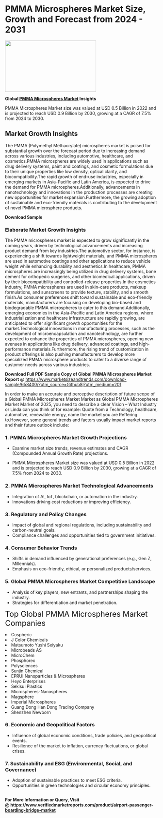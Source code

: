<H1>PMMA Microspheres Market Size, Growth and Forecast from 2024 - 2031</H1><img class="aligncenter size-medium wp-image-584254" src="https://thirdeyenews.in/wp-content/uploads/2024/09/Global-Market-Research-300x168.jpeg" alt="" width="300" height="168" /><p><strong>Global&nbsp;<a href="https://www.marketsizeandtrends.com/download-sample/658400/?utm_source=Github8j?utm_medium=201">PMMA Microspheres Market</a> Insights</strong></p><p>PMMA Microspheres Market size was valued at USD 0.5 Billion in 2022 and is projected to reach USD 0.9 Billion by 2030, growing at a CAGR of 7.5% from 2024 to 2030.</p><p><h2>Market Growth Insights</h2> The PMMA (Polymethyl Methacrylate) microspheres market is poised for substantial growth over the forecast period due to increasing demand across various industries, including automotive, healthcare, and cosmetics.PMMA microspheres are widely used in applications such as drug delivery systems, paint and coatings, and cosmetic formulations due to their unique properties like low density, optical clarity, and biocompatibility.The rapid growth of end-use industries, especially in emerging markets in Asia-Pacific and Latin America, is expected to drive the demand for PMMA microspheres.Additionally, advancements in nanotechnology and innovations in the production processes are creating new opportunities for market expansion.Furthermore, the growing adoption of sustainable and eco-friendly materials is contributing to the development of novel PMMA microsphere products.<p><strong>Download Sample</strong></p> <h3>Elaborate Market Growth Insights</h3> The PMMA microspheres market is expected to grow significantly in the coming years, driven by technological advancements and increasing product demand from key industries.The automotive sector, for instance, is experiencing a shift towards lightweight materials, and PMMA microspheres are used in automotive coatings and other applications to reduce vehicle weight while enhancing durability and aesthetics.In healthcare, PMMA microspheres are increasingly being utilized in drug delivery systems, bone cement for orthopedic surgeries, and other biomedical applications, driven by their biocompatibility and controlled-release properties.In the cosmetics industry, PMMA microspheres are used in skin-care products, makeup formulations, and sunscreens to provide texture, stability, and a smooth finish.As consumer preferences shift toward sustainable and eco-friendly materials, manufacturers are focusing on developing bio-based and biodegradable PMMA microspheres to cater to this demand.Additionally, emerging economies in the Asia-Pacific and Latin America regions, where industrialization and healthcare infrastructure are rapidly growing, are anticipated to offer significant growth opportunities for the market.Technological innovations in manufacturing processes, such as the development of microencapsulation and nanotechnology, are further expected to enhance the properties of PMMA microspheres, opening new avenues in applications like drug delivery, advanced coatings, and high-performance materials.Furthermore, the rising trend of customization in product offerings is also pushing manufacturers to develop more specialized PMMA microsphere products to cater to a diverse range of customer needs across various industries.<p><span class=""><strong>Download Full PDF Sample Copy of Global PMMA Microspheres Market Report</strong> @ <a href="https://www.marketsizeandtrends.com/download-sample/658400/?utm_source=Github8j?utm_medium=201" target="_blank">https://www.marketsizeandtrends.com/download-sample/658400/?utm_source=Github8j?utm_medium=201</a></span></p><p>In order to make an accurate and perceptive description of future scope of a Global&nbsp;PMMA Microspheres Market Market as Global&nbsp;PMMA Microspheres Market Market of 2025, you need to describe a clear Vision &ndash; What Industry or Linda can you think of for example: Quote from a Technology, healthcare, automotive, renewable energy, name the market you are Reffering to.However, some general trends and factors usually impact market reports and their future outlook include:</p><h3>1.&nbsp;<strong>PMMA Microspheres Market Growth Projections</strong></h3><ul><li>Examine market size trends, revenue estimates and CAGR (Compounded Annual Growth Rate) projections.</li><li><p>PMMA Microspheres Market size was valued at USD 0.5 Billion in 2022 and is projected to reach USD 0.9 Billion by 2030, growing at a CAGR of 7.5% from 2024 to 2030.</p></li></ul><h3>2.&nbsp;<strong>PMMA Microspheres Market Technological Advancements</strong></h3><ul><li>Integration of AI, IoT, blockchain, or automation in the industry.</li><li>Innovations driving cost reductions or improving efficiency.</li></ul><h3>3.&nbsp;<strong>Regulatory and Policy Changes</strong></h3><ul><li>Impact of global and regional regulations, including sustainability and carbon-neutral goals.</li><li>Compliance challenges and opportunities tied to government initiatives.</li></ul><h3>4.&nbsp;<strong>Consumer Behavior Trends</strong></h3><ul><li>Shifts in demand influenced by generational preferences (e.g., Gen Z, Millennials).</li><li>Emphasis on eco-friendly, ethical, or personalized products/services.</li></ul><h3>5.&nbsp;<strong>Global PMMA Microspheres Market Competitive Landscape</strong></h3><ul><li>Analysis of key players, new entrants, and partnerships shaping the industry.</li><li>Strategies for differentiation and market penetration.</li></ul><p data-pm-slice="1 1 []"><span style="color: inherit; font-family: inherit; font-size: 25px;">Top Global PMMA Microspheres Market Companies</span></p><div class="" data-test-id=""><p><li>Cospheric</li><li> J Color Chemicals</li><li> Matsumoto Yushi Seiyaku</li><li> Microbeads AS</li><li> MicroChem</li><li> Phosphorex</li><li> Polysciences</li><li> Sunjin Chemical</li><li> EPRUI Nanoparticles & Microspheres</li><li> Heyo Enterprises</li><li> Sekisui Plastics</li><li> Microspheres-Nanospheres</li><li> Magsphere</li><li> Imperial Microspheres</li><li> Guang Dong Han Dong Trading Company</li><li> Shenzhen Newborn</li></p></div><h3>6.&nbsp;<strong>Economic and Geopolitical Factors</strong></h3><ul><li>Influence of global economic conditions, trade policies, and geopolitical events.</li><li>Resilience of the market to inflation, currency fluctuations, or global crises.</li></ul><h3>7.&nbsp;<strong>Sustainability and ESG (Environmental, Social, and Governance)</strong></h3><ul><li>Adoption of sustainable practices to meet ESG criteria.</li><li>Opportunities in green technologies and circular economy principles.</li></ul><h2><strong style="font-size: 14px;">For More Information or Query, Visit @&nbsp;</strong><a style="background-color: #ffffff; font-size: 14px;" href="https://www.marketsizeandtrends.com/report/pmma-microspheres-market/" target="_blank">https://www.verifiedmarketreports.com/product/airport-passenger-boarding-bridge-market</a></h2>